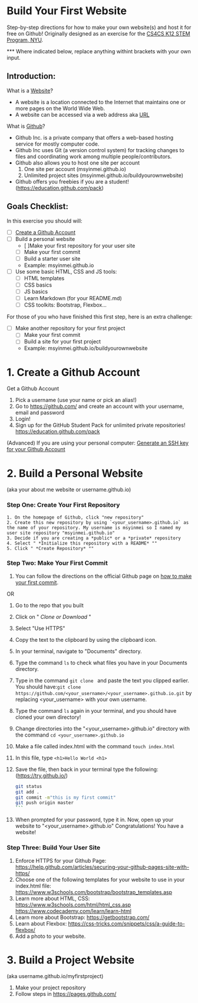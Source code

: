 # Build Your First Website

Step-by-step directions for how to make your own website(s) and host it for free on Github! Originally designed as an exercise for the [CS4CS K12 STEM Program, NYU](http://engineering.nyu.edu/k12stem/cs4cs/). 

*** Where indicated below, replace anything withint brackets with your own input. 

## Introduction: 

What is a [Website](https://en.wikipedia.org/wiki/Website)? 

- A website is a location connected to the Internet that maintains one or more pages on the World Wide Web. 
- A website can be accessed via a web address aka [URL](https://en.wikipedia.org/wiki/URL)

What is [Github](https://en.wikipedia.org/wiki/GitHub)? 

- Github Inc. is a private company that offers a web-based hosting service for mostly computer code. 
- Github Inc uses Git (a version control system) for tracking changes to files and coordinating work among multiple people/contributors. 
- Github also allows you to host one site per account
  1) One site per account (msyinmei.github.io)
  2) Unlimited project sites (msyinmei.github.io/buildyourownwebsite)
- Github offers you freebies if you are a student! (https://education.github.com/pack)

## Goals Checklist:

In this exercise you should will:

- [ ] [Create a Github Account](#1-create-a-github-account)
- [ ] Build a personal website
  - [ ]Make your first repository for your user site
  - [ ] Make your first commit
  - [ ] Build a starter user site
  - Example: msyinmei.github.io
- [ ] Use some basic HTML, CSS and JS tools:
  - [ ] HTML templates
  - [ ] CSS basics
  - [ ] JS basics
  - [ ] Learn Markdown (for your README.md)
  - [ ] CSS toolkits: Bootstrap, Flexbox...

For those of you who have finished this first step, here is an extra challenge:

- [ ] Make another repository for your first project
  - [ ] Make your first commit
  - [ ] Build a site for your first project 
  - Example: msyinmei.github.io/buildyourownwebsite


# 1. Create a Github Account
Get a Github Account
1. Pick a username (use your name or pick an alias!)
2. Go to https://github.com/ and create an account with your username, email and password
3. Login!
4. Sign up for the GitHub Student Pack for unlimited private repositories! https://education.github.com/pack 

(Advanced) If you are using your personal computer: [Generate an SSH key for your Github Account](https://help.github.com/articles/connecting-to-github-with-ssh/)

# 2. Build a Personal Website

  (aka your about me website or username.github.io)

  ### Step One: Create Your First Repository 

    1. On the homepage of Github, click "new repository"
    2. Create this new repository by using `<your_username>.github.io` as the name of your repository. My username is msyinmei so I named my user site repository "msyinmei.github.io"
    3. Decide if you are creating a *public* or a *private* repository
    4. Select " *Initialize this repository with a README* ""
    5. Click " *Create Repository* ""

### Step Two: Make Your First Commit
  1. You can follow the directions on the official Github page on [how to make your first commit](https://help.github.com/articles/create-a-repo/#commit-your-first-change). 
  
  OR

  1. Go to the repo that you built
  2. Click on " *Clone or Download* "
  3. Select "Use HTTPS"
  4. Copy the text to the clipboard by using the clipboard icon.
  5. In your terminal, navigate to "Documents" directory. 
  6. Type the command `ls` to check what files you have in your Documents directory.
  7. Type in the command `git clone ` and paste the text you clipped earlier. 
    You should have:`git clone https://github.com/<your_username>/<your_username>.github.io.git` by replacing <your_username> with your own username. 
  8. Type the command `ls` again in your terminal, and you should have cloned your own directory! 
  9. Change directories into the  "<your_username>.github.io" directory with the command `cd <your_username>.github.io` 
  10. Make a file called index.html with the command `touch index.html`
  11. In this file, type `<h1>Hello World <h1>`
  12. Save the file, then back in your terminal type the following: (https://try.github.io/)
      
      ````sh
      git status
      git add .
      git commit -m"this is my first commit" 
      git push origin master
      ```
      
  13. When prompted for your password, type it in.
  Now, open up your website to "<your_username>.github.io" 
  Congratulations! You have a website!

### Step Three: Build Your User Site
1. Enforce HTTPS for your Github Page: https://help.github.com/articles/securing-your-github-pages-site-with-https/
2. Choose one of the following templates for your website to use in your index.html file: 
https://www.w3schools.com/bootstrap/bootstrap_templates.asp 
3. Learn more about HTML, CSS: 
  https://www.w3schools.com/html/html_css.asp 
  https://www.codecademy.com/learn/learn-html
4. Learn more about Bootstrap: https://getbootstrap.com/
5. Learn about Flexbox: https://css-tricks.com/snippets/css/a-guide-to-flexbox/ 
6. Add a photo to your website. 

# 3. Build a Project Website
(aka username.github.io/myfirstproject)
1. Make your project repository
2. Follow steps in https://pages.github.com/ 
